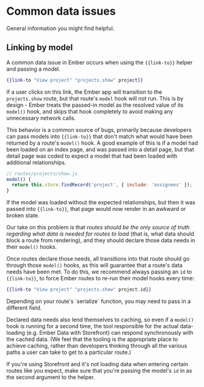 # Common data issues

General information you might find helpful.

## Linking by model

A common data issue in Ember occurs when using the `{{link-to}}` helper and passing a model.

```hbs
{{link-to "View project" "projects.show" project}}
```

If a user clicks on this link, the Ember app will transition to the `projects.show` route, but that route's `model` hook will not run. This is by design - Ember treats the passed-in model as the resolved value of its `model()` hook, and skips that hook completely to avoid making any unnecessary network calls.

This behavior is a common source of bugs, primarily because developers can pass models into `{{link-to}}` that don't match what would have been returned by a route's `model()` hook. A good example of this is if a model had been loaded on an index page, and was passed into a detail page, but that detail page was coded to expect a model that had been loaded with additional relationships.

```js
// routes/projects/show.js
model() {
  return this.store.findRecord('project', { include: 'assignees' });
}
```

If the model was loaded without the expected relationships, but then it was passed into `{{link-to}}`, that page would now render in an awkward or broken state.

Our take on this problem is that _routes should be the only source of truth regarding what data is needed for routes to load_ (that is, what data should block a route from rendering), and they should declare those data needs in their `model()` hooks.

Once routes declare those needs, all transitions into that route should go through those `model()` hooks, as this will guarantee that a route's data needs have been met. To do this, we recommend always passing an `id` to `{{link-to}}`, to force Ember routes to re-run their model hooks every time:

```hbs
{{link-to "View project" "projects.show" project.id}}
```

<aside>Depending on your route's `serialize` function, you may need to pass in a different field.</aside>

Declared data needs also lend themselves to caching, so even if a `model()` hook is running for a second time, the tool responsible for the actual data-loading (e.g. Ember Data with Storefront) can respond synchronously with the cached data. (We feel that the tooling is the appropriate place to achieve caching, rather than developers thinking through all the various paths a user can take to get to a particular route.)

If you're using Storefront and it's not loading data when entering certain routes like you expect, make sure that you're passing the model's `id` in as the second argument to the helper.